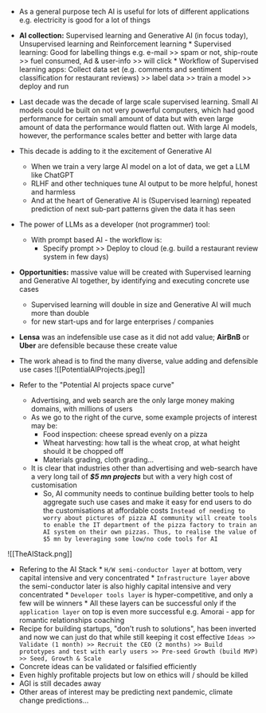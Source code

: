 * As a general purpose tech AI is useful for lots of different applications e.g. electricity is good for a lot of things
* **AI collection:** Supervised learning and Generative AI (in focus today), Unsupervised learning and Reinforcement learning
		* Supervised learning: Good for labelling things e.g. e-mail >> spam or not, ship-route >> fuel consumed, Ad & user-info >> will click
		* Workflow of Supervised learning apps: Collect data set (e.g. comments and sentiment classification for restaurant reviews) >> label data >> train a model >> deploy and run
* Last decade was the decade of large scale supervised learning. Small AI models could be built on not very powerful computers, which had good performance for certain small amount of data but with even large amount of data the performance would flatten out. With large AI models, however, the performance scales better and better with large data
* This decade is adding to it the excitement of Generative AI
	* When we train a very large AI model on a lot of data, we get a LLM like ChatGPT
	* RLHF and other techniques tune AI output to be more helpful, honest and harmless
	* And at the heart of Generative AI is (Supervised learning) repeated prediction of next sub-part patterns given the data it has seen
* The power of LLMs as a developer (not programmer) tool:
	* With prompt based AI - the workflow is:
		* Specify prompt >> Deploy to cloud (e.g. build a restaurant review system in few days)
* **Opportunities:** massive value will be created with Supervised learning and Generative AI together, by identifying and executing concrete use cases
	* Supervised learning will double in size and Generative AI will much more than double
	* for new start-ups and for large enterprises / companies

* **Lensa** was an indefensible use case as it did not add value; **AirBnB** or **Uber** are defensible because these create value
* The work ahead is to find the many diverse, value adding and defensible use cases
![[PotentialAIProjects.jpeg]]
* Refer to the "Potential AI projects space curve"
	* Advertising, and web search are the only large money making domains, with millions of users
	* As we go to the right of the curve, some example projects of interest may be:
		* Food inspection: cheese spread evenly on a pizza
		* Wheat harvesting: how tall is the wheat crop, at what height should it be chopped off
		* Materials grading, cloth grading...
	* It is clear that industries other than advertising and web-search have a very long tail of ***$5 mn projects*** but with a very high cost of customisation
		* So, AI community needs to continue building better tools to help aggregate such use cases and make it easy for end users to do the customisations at affordable costs
			`Instead of needing to worry about pictures of pizza AI community will create tools to enable the IT department of the pizza factory to train an AI system on their own pizzas. Thus, to realise the value of $5 mn by leveraging some low/no code tools for AI`

![[TheAIStack.png]]
* Refering to the AI Stack
		* `H/W semi-conductor layer` at bottom, very capital intensive and very concentrated
		* `Infrastructure layer` above the semi-conductor later is also highly capital intensive and very concentrated
		* `Developer tools layer` is hyper-competitive, and only a few will be winners 
		* All these layers can be successful only if the `application layer` on top is even more successful e.g. Amorai - app for romantic relationships coaching
* Recipe for building startups, "don't rush to solutions", has been inverted and now we can just do that while still keeping it cost effective
	`Ideas >> Validate (1 month) >> Recruit the CEO (2 months) >> Build prototypes and test with early users >> Pre-seed Growth (build MVP) >> Seed, Growth & Scale`
* Concrete ideas can be validated or falsified efficiently
* Even highly profitable projects but low on ethics will / should be killed
* AGI is still decades away
* Other areas of interest may be predicting next pandemic, climate change predictions...